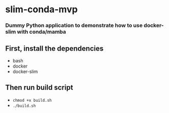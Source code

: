 # slim-conda-mvp

### Dummy Python application to demonstrate how to use docker-slim with conda/mamba

## First, install the dependencies
* bash
* docker
* docker-slim

## Then run build script
* `chmod +x build.sh`
* `./build.sh`